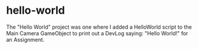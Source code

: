 # hello-world

The "Hello World" project was one where I added a HelloWorld script to the Main Camera GameObject to print out a DevLog saying: "Hello World!" for an Assignment.
